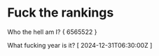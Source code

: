 # Fuck the rankings

Who the hell am I?
{ 6565522 }

What fucking year is it?
[ 2024-12-31T06:30:00Z ]
